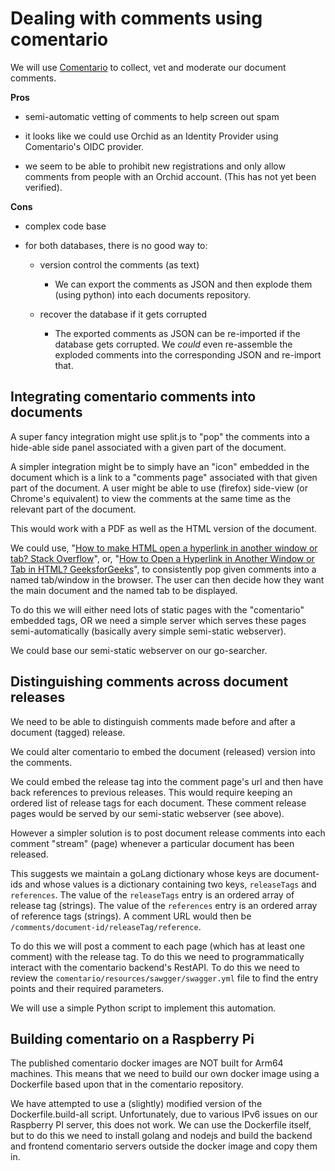 # Dealing with comments using comentario

We will use [Comentario](https://comentario.app/en/) to collect, vet and
moderate our document comments.

**Pros**

- semi-automatic vetting of comments to help screen out spam

- it looks like we could use Orchid as an Identity Provider using
  Comentario's OIDC provider.

- we seem to be able to prohibit new registrations and only allow comments
  from people with an Orchid account. (This has not yet been verified).

**Cons**

- complex code base 

- for both databases, there is no good way to:

  - version control the comments (as text)

    - We can export the comments as JSON and then explode them (using
      python) into each documents repository.

  - recover the database if it gets corrupted

    - The exported comments as JSON can be re-imported if the database
      gets corrupted. We *could* even re-assemble the exploded comments
      into the corresponding JSON and re-import that.

## Integrating comentario comments into documents

A super fancy integration might use split.js to "pop" the comments into a
hide-able side panel associated with a given part of the document.

A simpler integration might be to simply have an "icon" embedded in the
document which is a link to a "comments page" associated with that given
part of the document. A user might be able to use (firefox) side-view (or
Chrome's equivalent) to view the comments at the same time as the relevant
part of the document.

This would work with a PDF as well as the HTML version of the document.

We could use, "[How to make HTML open a hyperlink in another window or
tab? Stack
Overflow](https://stackoverflow.com/questions/2343927/how-to-make-html-open-a-hyperlink-in-another-window-or-tab/2343944#2343944)",
or, "[How to Open a Hyperlink in Another Window or Tab in HTML?
GeeksforGeeks](https://www.geeksforgeeks.org/how-to-open-a-hyperlink-in-another-window-or-tab-in-html/)",
to consistently pop given comments into a named tab/window in the browser.
The user can then decide how they want the main document and the named tab
to be displayed.

To do this we will either need lots of static pages with the "comentario"
embedded tags, OR we need a simple server which serves these pages
semi-automatically (basically avery simple semi-static webserver).

We could base our semi-static webserver on our go-searcher.

## Distinguishing comments across document releases

We need to be able to distinguish comments made before and after a
document (tagged) release.

We could alter comentario to embed the document (released) version into
the comments.

We could embed the release tag into the comment page's url and then have
back references to previous releases. This would require keeping an
ordered list of release tags for each document. These comment release
pages would be served by our semi-static webserver (see above).

However a simpler solution is to post document release comments into each
comment "stream" (page) whenever a particular document has been released.

This suggests we maintain a goLang dictionary whose keys are document-ids
and whose values is a dictionary containing two keys, `releaseTags` and
`references`. The value of the `releaseTags` entry is an ordered array of
release tag (strings). The value of the `references` entry is an ordered
array of reference tags (strings). A comment URL would then be
`/comments/document-id/releaseTag/reference`.

To do this we will post a comment to each page (which has at least one
comment) with the release tag. To do this we need to programmatically
interact with the comentario backend's RestAPI. To do this we need to
review the `comentario/resources/sawgger/swagger.yml` file to find the
entry points and their required parameters.

We will use a simple Python script to implement this automation.

## Building comentario on a Raspberry Pi

The published comentario docker images are NOT built for Arm64 machines.
This means that we need to build our own docker image using a Dockerfile
based upon that in the comentario repository. 

We have attempted to use a (slightly) modified version of the
Dockerfile.build-all script. Unfortunately, due to various IPv6 issues on
our Raspberry PI server, this does not work. We can use the Dockerfile
itself, but to do this we need to install golang and nodejs and build the
backend and frontend comentario servers outside the docker image and copy
them in.

